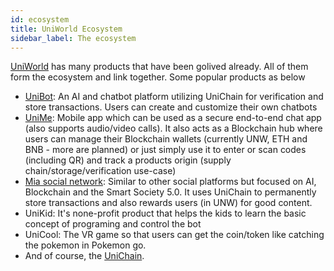 ```yaml
---
id: ecosystem
title: UniWorld Ecosystem
sidebar_label: The ecosystem
---
```


[UniWorld](https://uniworld.io) has many products that have been golived already. All of them form the ecosystem and link together. Some popular products as below

- [UniBot](http://unibot.world): An AI and chatbot platform utilizing UniChain for verification and store transactions. Users can create and customize their own chatbots
- [UniMe](https://about.unime.world/): Mobile app which can be used as a secure end-to-end chat app (also supports audio/video calls). It also acts as a Blockchain hub where users can manage their Blockchain wallets (currently UNW, ETH and  BNB - more are planned) or just simply use it to enter or scan codes (including QR) and track a products origin (supply chain/storage/verification use-case)
- [Mia social network](https://mia.world/): Similar to other social platforms but focused on AI, Blockchain and the Smart Society 5.0. It uses UniChain to permanently store transactions and also rewards users (in UNW) for good content.
- UniKid: It's none-profit product that helps the kids to learn the basic concept of programing and control the bot
- UniCool: The VR game so that users can get the coin/token like catching the pokemon in Pokemon go.
- And of course, the [UniChain](https://unichain.world).

